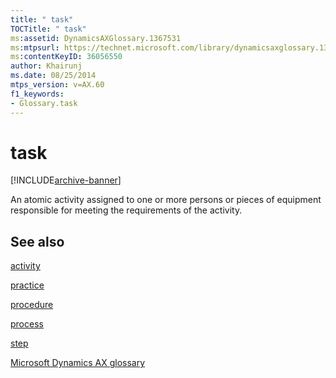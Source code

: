 ```yaml
---
title: " task"
TOCTitle: " task"
ms:assetid: DynamicsAXGlossary.1367531
ms:mtpsurl: https://technet.microsoft.com/library/dynamicsaxglossary.1367531(v=AX.60)
ms:contentKeyID: 36056550
author: Khairunj
ms.date: 08/25/2014
mtps_version: v=AX.60
f1_keywords:
- Glossary.task
---
```


# task


[!INCLUDE[archive-banner](includes/archive-banner.md)]

An atomic activity assigned to one or more persons or pieces of equipment responsible for meeting the requirements of the activity.

## See also

[activity](activity.md)

[practice](practice.md)

[procedure](procedure.md)

[process](process.md)

[step](step.md)

[Microsoft Dynamics AX glossary](glossary/microsoft-dynamics-ax-glossary.md)

  


